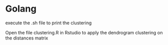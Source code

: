 # Golang
execute the .sh file to print the clustering

Open the file clustering.R in Rstudio to apply the dendrogram clustering on the distances matrix

